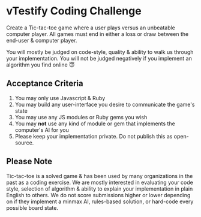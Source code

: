 # vTestify Coding Challenge

Create a Tic-tac-toe game where a user plays versus an unbeatable computer player. All games must end in either a loss or draw between the end-user & computer player.

You will mostly be judged on code-style, quality & ability to walk us through your implementation. You will not be judged negatively if you implement an algorithm you find online 😇

## Acceptance Criteria
1. You may only use Javascript & Ruby
1. You may build any user-interface you desire to communicate the game's state
1. You may use any JS modules or Ruby gems you wish
1. You may **not** use any kind of module or gem that implements the computer's AI for you
1. Please keep your implementation private. Do not publish this as open-source.

## Please Note
Tic-tac-toe is a solved game & has been used by many organizations in the past as a coding exercise. We are mostly interested in evaluating your code style, selection of algorithm & ability to explain your implementation in plain English to others. We do not score submissions higher or lower depending on if they implement a minmax AI, rules-based solution, or hard-code every possible board state.

